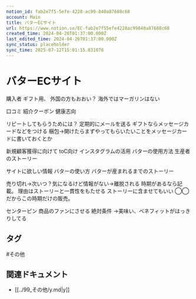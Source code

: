 ```yaml
---
notion_id: fab2e7f5-5efe-4228-ac99-840a87688c68
account: Main
title: バターECサイト
url: https://www.notion.so/EC-fab2e7f55efe4228ac99840a87688c68
created_time: 2024-04-26T01:37:00.000Z
last_edited_time: 2024-04-26T01:37:00.000Z
sync_status: placeholder
sync_time: 2025-07-12T15:01:15.031078
---
```

# バターECサイト


購入者
ギフト用、
外国の方もおおい？
海外ではマーガリンはない


口コミ
紹介クーポン
健康志向

リピートしてもらうためには？
定期的にメールを送る
ギフトならメッセージカードなどをつける
梱包→開けたらまずやってもらいたいことをメッセージカードに書いておくとか

新規顧客獲得に向けて
toC向け
インスタグラムの活用
バターの使用方法
生産者のストーリー


サイトに欲しい情報
バターの使い方
バターが産まれるまでのストーリー

売り切れ→次いつ？気になるけど情報がない→離脱される
時期があるなら記載。
理由はストーリーと一貫性をもたせる
ストーリーに含ませてもいい
◯◯だからこの時期だけの販売。

センターピン
商品のファンにさせる
絶対条件
→美味い、ベネフィットがはっきりしてる



## タグ

#その他 

## 関連ドキュメント

- [[../99_その他/y.md|y]]
